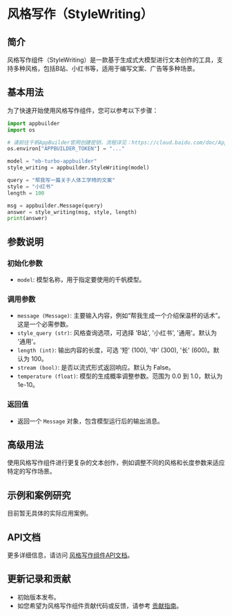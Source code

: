 # 风格写作（StyleWriting）

## 简介
风格写作组件（StyleWriting）是一款基于生成式大模型进行文本创作的工具，支持多种风格，包括B站、小红书等，适用于编写文案、广告等多种场景。

## 基本用法

为了快速开始使用风格写作组件，您可以参考以下步骤：

```python
import appbuilder
import os

# 请前往千帆AppBuilder官网创建密钥，流程详见：https://cloud.baidu.com/doc/AppBuilder/s/Olq6grrt6#1%E3%80%81%E5%88%9B%E5%BB%BA%E5%AF%86%E9%92%A5
os.environ["APPBUILDER_TOKEN"] = "..."

model = "eb-turbo-appbuilder"
style_writing = appbuilder.StyleWriting(model)

query = "帮我写一篇关于人体工学椅的文案"
style = "小红书"
length = 100

msg = appbuilder.Message(query)
answer = style_writing(msg, style, length)
print(answer)
```

## 参数说明

### 初始化参数
- `model`: 模型名称，用于指定要使用的千帆模型。

### 调用参数
- `message (Message)`: 主要输入内容，例如“帮我生成一个介绍保温杯的话术”。这是一个必需参数。
- `style_query (str)`: 风格查询选项，可选择 'B站', '小红书', '通用'。默认为 '通用'。
- `length (int)`: 输出内容的长度，可选 '短' (100), '中' (300), '长' (600)。默认为 100。
- `stream (bool)`: 是否以流式形式返回响应。默认为 False。
- `temperature (float)`: 模型的生成概率调整参数。范围为 0.0 到 1.0，默认为 1e-10。

### 返回值
- 返回一个 `Message` 对象，包含模型运行后的输出消息。

## 高级用法

使用风格写作组件进行更复杂的文本创作，例如调整不同的风格和长度参数来适应特定的写作场景。

## 示例和案例研究

目前暂无具体的实际应用案例。

## API文档

更多详细信息，请访问 [风格写作组件API文档](#)。

## 更新记录和贡献

- 初始版本发布。
- 如您希望为风格写作组件贡献代码或反馈，请参考 [贡献指南](#)。
